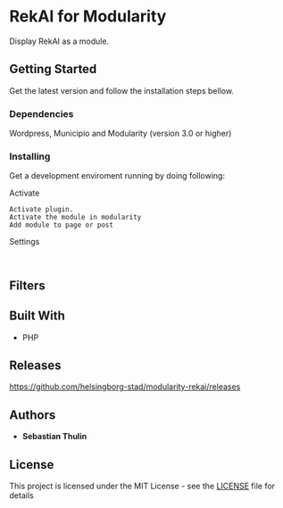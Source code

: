 # RekAI for Modularity
Display RekAI as a module.

## Getting Started
Get the latest version and follow the installation steps bellow.

### Dependencies
Wordpress, Municipio and Modularity (version 3.0 or higher)

### Installing
Get a development enviroment running by doing following:

Activate

```
Activate plugin.
Activate the module in modularity
Add module to page or post
```

Settings

```


```
## Filters



## Built With

* PHP

## Releases

https://github.com/helsingborg-stad/modularity-rekai/releases

## Authors

* **Sebastian Thulin**

## License

This project is licensed under the MIT License - see the [LICENSE](LICENSE) file for details